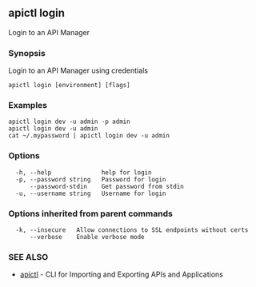 ## apictl login

Login to an API Manager

### Synopsis


Login to an API Manager using credentials

```
apictl login [environment] [flags]
```

### Examples

```
apictl login dev -u admin -p admin
apictl login dev -u admin
cat ~/.mypassword | apictl login dev -u admin
```

### Options

```
  -h, --help              help for login
  -p, --password string   Password for login
      --password-stdin    Get password from stdin
  -u, --username string   Username for login
```

### Options inherited from parent commands

```
  -k, --insecure   Allow connections to SSL endpoints without certs
      --verbose    Enable verbose mode
```

### SEE ALSO
* [apictl](apictl.md)	 - CLI for Importing and Exporting APIs and Applications

